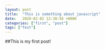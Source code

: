 ```yaml
---
layout: post
title:  "This is something about javascript"
date:   2020-02-02 12:38:56 +0000
categories: ["first", "post"]
tags: ["Test"]
---
```

##This is my first post!